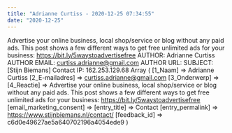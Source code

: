 ```yaml
---
title: "Adrianne Curtiss - 2020-12-25 07:34:55"
date: "2020-12-25"
---
```


Advertise your online business, local shop/service or blog without any paid ads. This post shows a few different ways to get free unlimited ads for your business: https://bit.ly/5waystoadvertisefree AUTHOR: Adrianne Curtiss AUTHOR EMAIL: curtiss.adrianne@gmail.com AUTHOR URL: SUBJECT: \[Stijn Biemans\] Contact IP: 162.253.129.68 Array ( \[1\_Naam\] => Adrianne Curtiss \[2\_E-mailadres\] => curtiss.adrianne@gmail.com \[3\_Onderwerp\] => \[4\_Reactie\] => Advertise your online business, local shop/service or blog without any paid ads. This post shows a few different ways to get free unlimited ads for your business: https://bit.ly/5waystoadvertisefree \[email\_marketing\_consent\] => \[entry\_title\] => Contact \[entry\_permalink\] => https://www.stijnbiemans.nl/contact/ \[feedback\_id\] => c6d0e49627ae5a640702196a4054ede9 )
